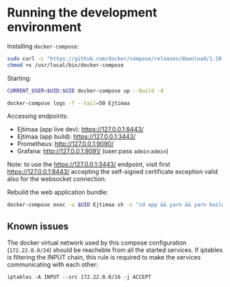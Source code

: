 # Running the development environment

Installing `docker-compose`:
```sh
sudo curl -L "https://github.com/docker/compose/releases/download/1.28.4/docker-compose-$(uname -s)-$(uname -m)" -o /usr/local/bin/docker-compose
chmod +x /usr/local/bin/docker-compose
```

Starting:

```sh
CURRENT_USER=$UID:$GID docker-compose up --build -d

docker-compose logs -f --tail=50 Ejtimaa
```

Accessing endpoints:

- Ejtimaa (app live dev): https://127.0.0.1:8443/
- Ejtimaa (app build): https://127.0.0.1:3443/
- Prometheus: http://127.0.0.1:9090/
- Grafana: http://127.0.0.1:9091/ (user:pass `admin`:`admin`)

Note: to use the https://127.0.0.1:3443/ endpoint, visit first
https://127.0.0.1:8443/ accepting the self-signed certificate exception valid 
also for the websocket connection.

Rebuild the web application bundle:

```sh
docker-compose exec -u $UID Ejtimaa sh -c "cd app && yarn && yarn build"
```

## Known issues

The docker virtual network used by this compose configuration (`172.22.0.0/24`)
should be reacheble from all the started services. If iptables is filtering the 
INPUT chain, this rule is required to make the services communicating with each other:

```
iptables -A INPUT --src 172.22.0.0/16 -j ACCEPT
```
